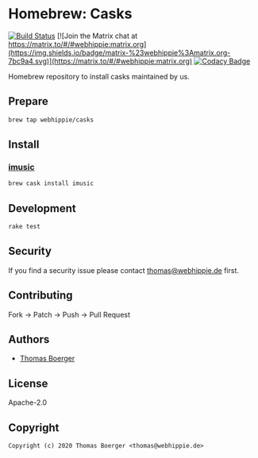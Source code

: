 # Homebrew: Casks

[![Build Status](http://cloud.drone.io/api/badges/webhippie/homebrew-casks/status.svg)](http://cloud.drone.io/webhippie/homebrew-casks)
[![Join the Matrix chat at https://matrix.to/#/#webhippie:matrix.org](https://img.shields.io/badge/matrix-%23webhippie%3Amatrix.org-7bc9a4.svg)](https://matrix.to/#/#webhippie:matrix.org)
[![Codacy Badge](https://api.codacy.com/project/badge/Grade/9b17de9abae641daad0fe385ed7de5c4)](https://www.codacy.com/gh/webhippie/homebrew-casks?utm_source=github.com&amp;utm_medium=referral&amp;utm_content=webhippie/homebrew-casks&amp;utm_campaign=Badge_Grade)

Homebrew repository to install casks maintained by us.

## Prepare

```bash
brew tap webhippie/casks
```

## Install

### [imusic](https://imusic.aimersoft.com/)

```bash
brew cask install imusic
```

## Development

```bash
rake test
```

## Security

If you find a security issue please contact thomas@webhippie.de first.

## Contributing

Fork -> Patch -> Push -> Pull Request

## Authors

* [Thomas Boerger](https://github.com/tboerger)

## License

Apache-2.0

## Copyright

```
Copyright (c) 2020 Thomas Boerger <thomas@webhippie.de>
```
